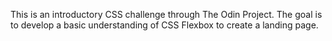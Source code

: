 This is an introductory CSS challenge through The Odin Project. The goal is to develop a basic understanding of CSS Flexbox to create a landing page.